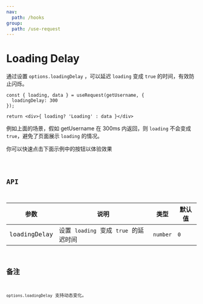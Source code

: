 ```yaml
---
nav:
  path: /hooks
group:
  path: /use-request
---
```


# Loading Delay

通过设置 `options.loadingDelay` ，可以延迟 `loading` 变成 `true` 的时间，有效防止闪烁。

```tsx | pure
const { loading, data } = useRequest(getUsername, {
  loadingDelay: 300
});

return <div>{ loading? 'Loading' : data }</div>
```

例如上面的场景，假如 getUsername 在 300ms 内返回，则 `loading` 不会变成 `true`，避免了页面展示 `loading` 的情况。

你可以快速点击下面示例中的按钮以体验效果

<code src="./demo/loadingDelay.tsx" />

## API

| 参数         | 说明                                  | 类型     | 默认值 |
|--------------|---------------------------------------|----------|--------|
| loadingDelay | 设置 `loading` 变成 `true` 的延迟时间 | `number` | `0`    |

## 备注

`options.loadingDelay` 支持动态变化。
